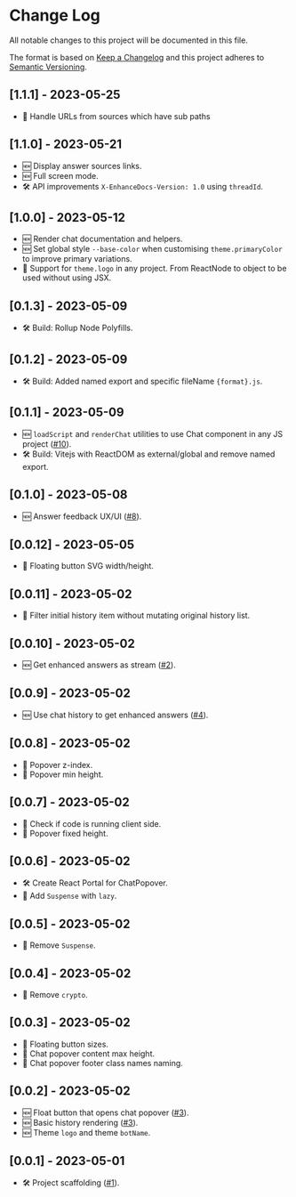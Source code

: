 # Change Log
All notable changes to this project will be documented in this file.

The format is based on [Keep a Changelog](http://keepachangelog.com/)
and this project adheres to [Semantic Versioning](http://semver.org/).

## [1.1.1] - 2023-05-25

- 🐞 Handle URLs from sources which have sub paths

## [1.1.0] - 2023-05-21

- 🆕 Display answer sources links.
- 🆕 Full screen mode.
- 🛠 API improvements `X-EnhanceDocs-Version: 1.0` using `threadId`.

## [1.0.0] - 2023-05-12

- 🆕 Render chat documentation and helpers.
- 🆕 Set global style `--base-color` when customising `theme.primaryColor` to improve primary variations.
- 🐞 Support for `theme.logo` in any project. From ReactNode to object to be used without using JSX.

## [0.1.3] - 2023-05-09

- 🛠 Build: Rollup Node Polyfills.

## [0.1.2] - 2023-05-09

- 🛠 Build: Added named export and specific fileName `{format}.js`.

## [0.1.1] - 2023-05-09

- 🆕 `loadScript` and `renderChat` utilities to use Chat component in any JS project ([#10](https://github.com/enhancedocs/enhancedocs-chat/issues/10)).
- 🛠 Build: Vitejs with ReactDOM as external/global and remove named export.

## [0.1.0] - 2023-05-08

- 🆕 Answer feedback UX/UI ([#8](https://github.com/enhancedocs/enhancedocs-chat/issues/8)).

## [0.0.12] - 2023-05-05

- 🐞 Floating button SVG width/height.

## [0.0.11] - 2023-05-02

- 🐞 Filter initial history item without mutating original history list.

## [0.0.10] - 2023-05-02

- 🆕 Get enhanced answers as stream ([#2](https://github.com/enhancedocs/enhancedocs-chat/issues/2)).

## [0.0.9] - 2023-05-02

- 🆕 Use chat history to get enhanced answers ([#4](https://github.com/enhancedocs/enhancedocs-chat/issues/4)).

## [0.0.8] - 2023-05-02

- 🐞 Popover z-index.
- 🐞 Popover min height.

## [0.0.7] - 2023-05-02

- 🐞 Check if code is running client side.
- 🐞 Popover fixed height.

## [0.0.6] - 2023-05-02

- 🛠 Create React Portal for ChatPopover.
- 🐞 Add `Suspense` with `lazy`.

## [0.0.5] - 2023-05-02

- 🐞 Remove `Suspense`.

## [0.0.4] - 2023-05-02

- 🐞 Remove `crypto`.

## [0.0.3] - 2023-05-02

- 🐞 Floating button sizes.
- 🐞 Chat popover content max height.
- 🐞 Chat popover footer class names naming.

## [0.0.2] - 2023-05-02

- 🆕 Float button that opens chat popover ([#3](https://github.com/enhancedocs/enhancedocs-chat/issues/3)).
- 🆕 Basic history rendering ([#3](https://github.com/enhancedocs/enhancedocs-chat/issues/3)).
- 🆕 Theme `logo` and theme `botName`.

## [0.0.1] - 2023-05-01

- 🛠 Project scaffolding ([#1](https://github.com/enhancedocs/enhancedocs-chat/issues/1)).
